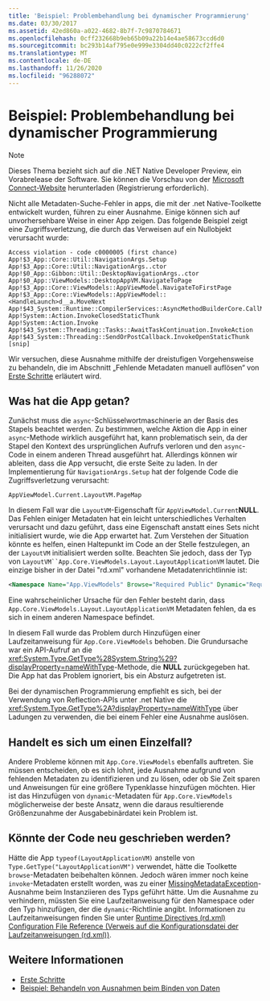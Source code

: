 ```yaml
---
title: 'Beispiel: Problembehandlung bei dynamischer Programmierung'
ms.date: 03/30/2017
ms.assetid: 42ed860a-a022-4682-8b7f-7c9870784671
ms.openlocfilehash: 0cff232668b9eb65b09a22b14e4ae58673ccd6d0
ms.sourcegitcommit: bc293b14af795e0e999e3304dd40c0222cf2ffe4
ms.translationtype: MT
ms.contentlocale: de-DE
ms.lasthandoff: 11/26/2020
ms.locfileid: "96288072"
---
```

# <a name="example-troubleshooting-dynamic-programming"></a>Beispiel: Problembehandlung bei dynamischer Programmierung

> [!NOTE]
> Dieses Thema bezieht sich auf die .NET Native Developer Preview, ein Vorabrelease der Software. Sie können die Vorschau von der [Microsoft Connect-Website](https://go.microsoft.com/fwlink/?LinkId=394611) herunterladen (Registrierung erforderlich).  
  
 Nicht alle Metadaten-Suche-Fehler in apps, die mit der .net Native-Toolkette entwickelt wurden, führen zu einer Ausnahme.  Einige können sich auf unvorhersehbare Weise in einer App zeigen.  Das folgende Beispiel zeigt eine Zugriffsverletzung, die durch das Verweisen auf ein Nullobjekt verursacht wurde:  
  
```output
Access violation - code c0000005 (first chance)  
App!$3_App::Core::Util::NavigationArgs.Setup  
App!$3_App::Core::Util::NavigationArgs..ctor  
App!$0_App::Gibbon::Util::DesktopNavigationArgs..ctor  
App!$0_App::ViewModels::DesktopAppVM.NavigateToPage  
App!$3_App::Core::ViewModels::AppViewModel.NavigateToFirstPage  
App!$3_App::Core::ViewModels::AppViewModel::<HandleLaunch>d__a.MoveNext  
App!$43_System::Runtime::CompilerServices::AsyncMethodBuilderCore.CallMoveNext  
App!System::Action.InvokeClosedStaticThunk  
App!System::Action.Invoke  
App!$43_System::Threading::Tasks::AwaitTaskContinuation.InvokeAction  
App!$43_System::Threading::SendOrPostCallback.InvokeOpenStaticThunk  
[snip]  
```  
  
 Wir versuchen, diese Ausnahme mithilfe der dreistufigen Vorgehensweise zu behandeln, die im Abschnitt „Fehlende Metadaten manuell auflösen“ von [Erste Schritte](getting-started-with-net-native.md) erläutert wird.  
  
## <a name="what-was-the-app-doing"></a>Was hat die App getan?  

 Zunächst muss die `async`-Schlüsselwortmaschinerie an der Basis des Stapels beachtet werden.  Zu bestimmen, welche Aktion die App in einer `async`-Methode wirklich ausgeführt hat, kann problematisch sein, da der Stapel den Kontext des ursprünglichen Aufrufs verloren und den `async`-Code in einem anderen Thread ausgeführt hat. Allerdings können wir ableiten, dass die App versucht, die erste Seite zu laden.  In der Implementierung für `NavigationArgs.Setup` hat der folgende Code die Zugriffsverletzung verursacht:  
  
`AppViewModel.Current.LayoutVM.PageMap`  
  
 In diesem Fall war die `LayoutVM`-Eigenschaft für `AppViewModel.Current`**NULL**.  Das Fehlen einiger Metadaten hat ein leicht unterschiedliches Verhalten verursacht und dazu geführt, dass eine Eigenschaft anstatt eines Sets nicht initialisiert wurde, wie die App erwartet hat.  Zum Verstehen der Situation könnte es helfen, einen Haltepunkt im Code an der Stelle festzulegen, an der `LayoutVM` initialisiert werden sollte.  Beachten Sie jedoch, dass der Typ von `LayoutVM``App.Core.ViewModels.Layout.LayoutApplicationVM` lautet.  Die einzige bisher in der Datei "rd.xml" vorhandene Metadatenrichtlinnie ist:  
  
```xml  
<Namespace Name="App.ViewModels" Browse="Required Public" Dynamic="Required Public" />  
```  
  
 Eine wahrscheinlicher Ursache für den Fehler besteht darin, dass `App.Core.ViewModels.Layout.LayoutApplicationVM` Metadaten fehlen, da es sich in einem anderen Namespace befindet.  
  
 In diesem Fall wurde das Problem durch Hinzufügen einer Laufzeitanweisung für `App.Core.ViewModels` behoben. Die Grundursache war ein API-Aufruf an die <xref:System.Type.GetType%28System.String%29?displayProperty=nameWithType>-Methode, die **NULL** zurückgegeben hat. Die App hat das Problem ignoriert, bis ein Absturz aufgetreten ist.  
  
 Bei der dynamischen Programmierung empfiehlt es sich, bei der Verwendung von Reflection-APIs unter .net Native die <xref:System.Type.GetType%2A?displayProperty=nameWithType> über Ladungen zu verwenden, die bei einem Fehler eine Ausnahme auslösen.  
  
## <a name="is-this-an-isolated-case"></a>Handelt es sich um einen Einzelfall?  

 Andere Probleme können mit `App.Core.ViewModels` ebenfalls auftreten.  Sie müssen entscheiden, ob es sich lohnt, jede Ausnahme aufgrund von fehlenden Metadaten zu identifizieren und zu lösen, oder ob Sie Zeit sparen und Anweisungen für eine größere Typenklasse hinzufügen möchten.  Hier ist das Hinzufügen von `dynamic`-Metadaten für `App.Core.ViewModels` möglicherweise der beste Ansatz, wenn die daraus resultierende Größenzunahme der Ausgabebinärdatei kein Problem ist.  
  
## <a name="could-the-code-be-rewritten"></a>Könnte der Code neu geschrieben werden?  

 Hätte die App `typeof(LayoutApplicationVM)` anstelle von `Type.GetType("LayoutApplicationVM")` verwendet, hätte die Toolkette `browse`-Metadaten beibehalten können.  Jedoch wären immer noch keine `invoke`-Metadaten erstellt worden, was zu einer [MissingMetadataException](missingmetadataexception-class-net-native.md)-Ausnahme beim Instanziieren des Typs geführt hätte. Um die Ausnahme zu verhindern, müssten Sie eine Laufzeitanweisung für den Namespace oder den Typ hinzufügen, der die `dynamic`-Richtlinie angibt. Informationen zu Laufzeitanweisungen finden Sie unter [Runtime Directives (rd.xml) Configuration File Reference (Verweis auf die Konfigurationsdatei der Laufzeitanweisungen (rd.xml))](runtime-directives-rd-xml-configuration-file-reference.md).  
  
## <a name="see-also"></a>Weitere Informationen

- [Erste Schritte](getting-started-with-net-native.md)
- [Beispiel: Behandeln von Ausnahmen beim Binden von Daten](example-handling-exceptions-when-binding-data.md)
